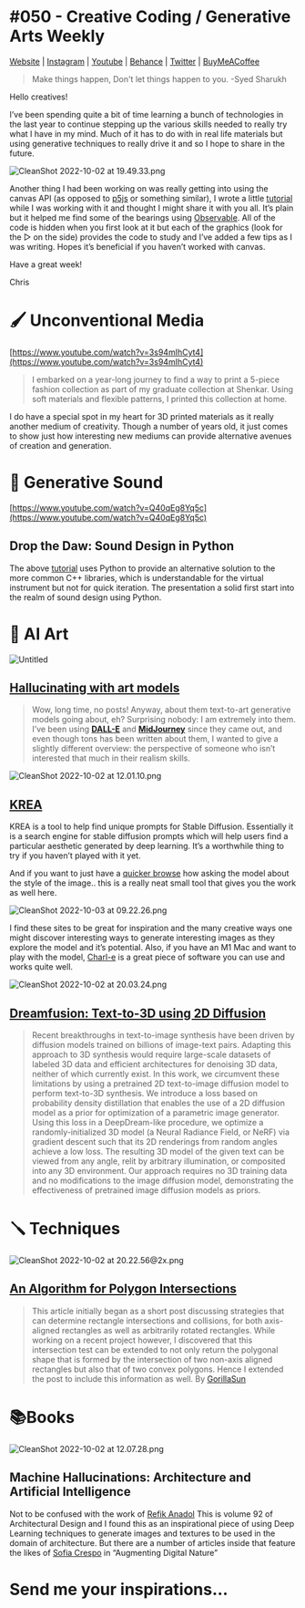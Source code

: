 # #050 - Creative Coding / Generative Arts Weekly

[Website](https://www.generativecollective.com/) |  [Instagram](https://www.instagram.com/generate.collective/) | [Youtube](https://www.youtube.com/channel/UCBOYyqA-mqyoTSJ8pO9sQiA) | [Behance](https://www.behance.net/generatecoll) | [Twitter](https://twitter.com/generatecoll) | [BuyMeACoffee](https://www.buymeacoffee.com/generatecoll)

> Make things happen, Don't let things happen to you. -Syed Sharukh
> 

Hello creatives! 

I’ve been spending quite a bit of time learning a bunch of technologies in the last year to continue stepping up the various skills needed to really try what I have in my mind. Much of it has to do with in real life materials but using generative techniques to really drive it and so I hope to share in the future. 

![CleanShot 2022-10-02 at 19.49.33.png](https://s3-us-west-2.amazonaws.com/secure.notion-static.com/e4335302-f291-4b78-9765-495d78d1d4e6/CleanShot_2022-10-02_at_19.49.33.png)

Another thing I had been working on was really getting into using the canvas API (as opposed to [p5js](https://p5js.org/) or something similar), I wrote a little [tutorial](https://observablehq.com/@cdr6934/getting-to-know-canvas) while I was working with it and thought I might share it with you all. It’s plain but it helped me find some of the bearings using [Observable](https://observablehq.com/). All of the code is hidden when you first look at it but each of the graphics (look for the  ▷ on the side) provides the code to study and I’ve added a few tips as I was writing. Hopes it’s beneficial if you haven’t worked with canvas. 

Have a great week! 

Chris 

# 🖌️ Unconventional Media

[https://www.youtube.com/watch?v=3s94mIhCyt4](https://www.youtube.com/watch?v=3s94mIhCyt4)

> I embarked on a year-long journey to find a way to print a 5-piece fashion collection as part of my graduate collection at Shenkar. Using soft materials and flexible patterns, I printed this collection at home.
> 

I do have a special spot in my heart for 3D printed materials as it really another medium of creativity. Though a number of years old, it just comes to show just how interesting new mediums can provide alternative avenues of creation and generation. 

# 🎵 Generative Sound

[https://www.youtube.com/watch?v=Q40qEg8Yq5c](https://www.youtube.com/watch?v=Q40qEg8Yq5c)

## Drop the Daw: Sound Design in Python

The above [tutorial](https://data.audio.dev/talks/2020/sound-design-in-python/slides.pdf) uses Python to provide an alternative solution to the more common C++ libraries, which is understandable for the virtual instrument but not for quick iteration.  The presentation a solid first start into the realm of sound design using Python. 

# 🎨 AI Art

![Untitled](https://s3-us-west-2.amazonaws.com/secure.notion-static.com/2914dadb-90dd-4ea5-9539-17e78453f959/Untitled.png)

## ****[Hallucinating with art models](https://meowni.ca/posts/hallucinations/)****

> Wow, long time, no posts! Anyway, about them text-to-art generative models going about, eh? Surprising nobody: I am extremely into them. I’ve been using **[DALL-E](https://openai.com/dall-e-2/)** and **[MidJourney](https://www.midjourney.com/home/)** since they came out, and even though tons has been written about them, I wanted to give a slightly different overview: the perspective of someone who isn’t interested that much in their realism skills.
> 

![CleanShot 2022-10-02 at 12.01.10.png](https://s3-us-west-2.amazonaws.com/secure.notion-static.com/f48c2232-d55f-4856-9123-81dd9366e59b/CleanShot_2022-10-02_at_12.01.10.png)

## [KREA](https://www.krea.ai/)

KREA is a tool to help find unique prompts for Stable Diffusion. Essentially it is a search engine for stable diffusion prompts which will help users find a particular aesthetic generated by deep learning. It’s a worthwhile thing to try if you haven’t played with it yet. 

And if you want to just have a [quicker browse](https://gorgeous.adityashankar.xyz/) how asking the model about the style of the image.. this is a really neat small tool that gives you the work as well here. 

![CleanShot 2022-10-03 at 09.22.26.png](https://s3-us-west-2.amazonaws.com/secure.notion-static.com/341789b0-fcce-4a7d-b42f-63e673a1e0a5/CleanShot_2022-10-03_at_09.22.26.png)

I find these sites to be great for inspiration and the many creative ways one might discover interesting ways to generate interesting images as they explore the model and it’s potential. Also, if you have an M1 Mac and want to play with the model, [Charl-e](https://www.charl-e.com/) is a great piece of software you can use and works quite well. 

![CleanShot 2022-10-02 at 20.03.24.png](https://s3-us-west-2.amazonaws.com/secure.notion-static.com/c5b81160-898c-4f6b-8663-590fb61202dd/CleanShot_2022-10-02_at_20.03.24.png)

## [Dreamfusion: **Text-to-3D using 2D Diffusion**](https://dreamfusion3d.github.io/gallery.html)

> Recent breakthroughs in text-to-image synthesis have been driven by diffusion models trained on billions of image-text pairs. Adapting this approach to 3D synthesis would require large-scale datasets of labeled 3D data and efficient architectures for denoising 3D data, neither of which currently exist. In this work, we circumvent these limitations by using a pretrained 2D text-to-image diffusion model to perform text-to-3D synthesis. We introduce a loss based on probability density distillation that enables the use of a 2D diffusion model as a prior for optimization of a parametric image generator. Using this loss in a DeepDream-like procedure, we optimize a randomly-initialized 3D model (a Neural Radiance Field, or NeRF) via gradient descent such that its 2D renderings from random angles achieve a low loss. The resulting 3D model of the given text can be viewed from any angle, relit by arbitrary illumination, or composited into any 3D environment. Our approach requires no 3D training data and no modifications to the image diffusion model, demonstrating the effectiveness of pretrained image diffusion models as priors.
> 

# 🪛 Techniques

![CleanShot 2022-10-02 at 20.22.56@2x.png](https://s3-us-west-2.amazonaws.com/secure.notion-static.com/dd0b6583-0b70-40c3-b3eb-afff001460b3/CleanShot_2022-10-02_at_20.22.562x.png)

## ****[An Algorithm for Polygon Intersections](https://gorillasun.de/blog/an-algorithm-for-polygon-intersections)****

> This article initially began as a short post discussing strategies that can determine rectangle intersections and collisions, for both axis-aligned rectangles as well as arbitrarily rotated rectangles. While working on a recent project however, I discovered that this intersection test can be extended to not only return the polygonal shape that is formed by the intersection of two non-axis aligned rectangles but also that of two convex polygons. Hence I extended the post to include this information as well. By [GorillaSun](https://twitter.com/gorillasu)
> 

# 📚Books

![CleanShot 2022-10-02 at 12.07.28.png](https://s3-us-west-2.amazonaws.com/secure.notion-static.com/7af517cf-0fd6-4121-8441-2e79ef876c5e/CleanShot_2022-10-02_at_12.07.28.png)

## Machine Hallucinations: Architecture and Artificial Intelligence

Not to be confused with the work of [Refik Anadol](https://refikanadol.com/) This is volume 92 of Architectural Design and I found this as an inspirational piece of using Deep Learning techniques to generate images and textures to be used in the domain of architecture. But there are a number of articles inside that feature the likes of [Sofia Crespo](https://sofiacrespo.com/) in “Augmenting Digital Nature” 

# Send me your inspirations...